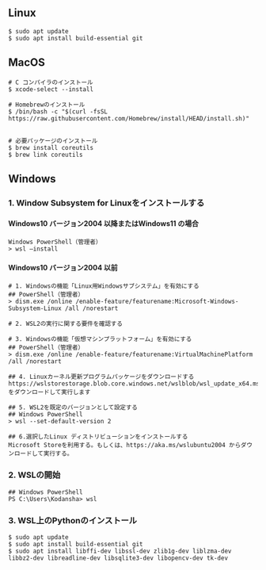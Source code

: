 ##  Linux

```
$ sudo apt update
$ sudo apt install build-essential git
```

## MacOS

```
# C コンパイラのインストール
$ xcode-select --install

# Homebrewのインストール
$ /bin/bash -c "$(curl -fsSL https://raw.githubusercontent.com/Homebrew/install/HEAD/install.sh)"


# 必要パッケージのインストール
$ brew install coreutils
$ brew link coreutils
```

 

## Windows

###  1. Window Subsystem for Linuxをインストールする

#### Windows10 バージョン2004 以降またはWindows11 の場合

```## PowerShell（管理者）
Windows PowerShell（管理者）
> wsl ―install
```

#### Windows10 バージョン2004 以前

```
# 1. Windowsの機能「Linux用Windowsサブシステム」を有効にする
## PowerShell（管理者）
> dism.exe /online /enable-feature/featurename:Microsoft-Windows-Subsystem-Linux /all /norestart

# 2. WSL2の実行に関する要件を確認する

# 3. Windowsの機能「仮想マシンプラットフォーム」を有効にする
## PowerShell（管理者）
> dism.exe /online /enable-feature/featurename:VirtualMachinePlatform /all /norestart

## 4. Linuxカーネル更新プログラムパッケージをダウンロードする
https://wslstorestorage.blob.core.windows.net/wslblob/wsl_update_x64.msi をダウンロードして実行します 

## 5. WSL2を既定のバージョンとして設定する
## Windows PowerShell
> wsl --set-default-version 2

## 6.選択したLinux ディストリビューションをインストールする
Microsoft Storeを利用する。もしくは、https://aka.ms/wslubuntu2004 からダウンロードして実行する。
```



### 2. WSLの開始

```
## Windows PowerShell
PS C:\Users\Kodansha> wsl 
```



### 3. WSL上のPythonのインストール

```
$ sudo apt update
$ sudo apt install build-essential git
$ sudo apt install libffi-dev libssl-dev zlib1g-dev liblzma-dev libbz2-dev libreadline-dev libsqlite3-dev libopencv-dev tk-dev
```

